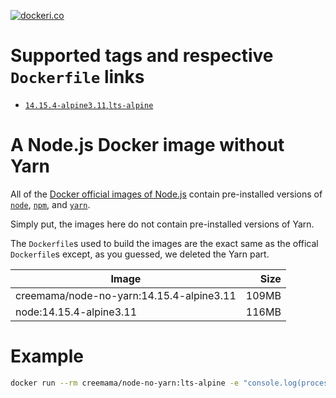 [![dockeri.co](https://dockeri.co/image/creemama/node-no-yarn)](https://hub.docker.com/r/creemama/node-no-yarn)

# Supported tags and respective `Dockerfile` links

- [`14.15.4-alpine3.11`,`lts-alpine`](https://github.com/creemama/docker/blob/node-no-yarn-14.15.4-alpine3.11/node-no-yarn/14/alpine3.11/Dockerfile)

# A Node.js Docker image without Yarn

All of the
[Docker official images of Node.js](https://hub.docker.com/_/node/?tab=description)
contain pre-installed versions of [`node`](http://nodejs.org),
[`npm`](https://www.npmjs.com/), and [`yarn`](https://yarnpkg.com/).

Simply put, the images here do not contain pre-installed versions of Yarn.

The `Dockerfile`s used to build the images are the exact same as the offical
`Dockerfile`s except, as you guessed, we deleted the Yarn part.

| Image                                    |  Size |
| ---------------------------------------- | ----: |
| creemama/node-no-yarn:14.15.4-alpine3.11 | 109MB |
| node:14.15.4-alpine3.11                  | 116MB |

# Example

```sh
docker run --rm creemama/node-no-yarn:lts-alpine -e "console.log(process.version)"
```
